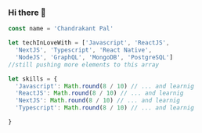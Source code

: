 ### Hi there 👋
```ts 
const name = 'Chandrakant Pal'

let techInLoveWith = ['Javascript', 'ReactJS',
  'NextJS', 'Typescript', 'React Native',
  'NodeJS', 'GraphQL', 'MongoDB', 'PostgreSQL']
//still pushing more elements to this array

let skills = {
  'Javascript': Math.round(8 / 10) // ... and learnig
  'ReactJS': Math.round(8 / 10) // ... and learnig 
  'NextJS': Math.round(8 / 10) // ... and learnig 
  'Typescript': Math.round(8 / 10) // ... and learnig 

}
```
<!--
**ChandrakantPal/ChandrakantPal** is a ✨ _special_ ✨ repository because its `README.md` (this file) appears on your GitHub profile.

Here are some ideas to get you started:

- 🔭 I’m currently working on ...
- 🌱 I’m currently learning ...
- 👯 I’m looking to collaborate on ...
- 🤔 I’m looking for help with ...
- 💬 Ask me about ...
- 📫 How to reach me: ...
- 😄 Pronouns: ...
- ⚡ Fun fact: ...
-->
